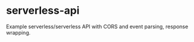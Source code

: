 # serverless-api

Example serverless/serverless API with CORS and event parsing, response wrapping.
